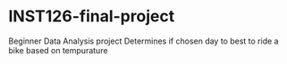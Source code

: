 # INST126-final-project
Beginner Data Analysis project
Determines if chosen day to best to ride a bike based on tempurature
